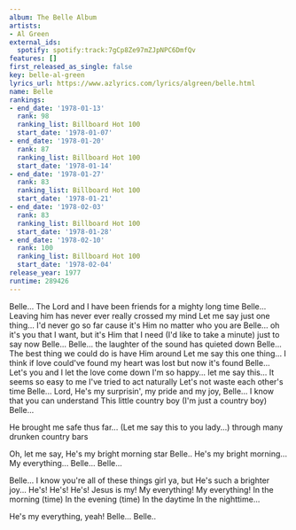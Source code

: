 ```yaml
---
album: The Belle Album
artists:
- Al Green
external_ids:
  spotify: spotify:track:7gCp8Ze97mZJpNPC6DmfQv
features: []
first_released_as_single: false
key: belle-al-green
lyrics_url: https://www.azlyrics.com/lyrics/algreen/belle.html
name: Belle
rankings:
- end_date: '1978-01-13'
  rank: 98
  ranking_list: Billboard Hot 100
  start_date: '1978-01-07'
- end_date: '1978-01-20'
  rank: 87
  ranking_list: Billboard Hot 100
  start_date: '1978-01-14'
- end_date: '1978-01-27'
  rank: 83
  ranking_list: Billboard Hot 100
  start_date: '1978-01-21'
- end_date: '1978-02-03'
  rank: 83
  ranking_list: Billboard Hot 100
  start_date: '1978-01-28'
- end_date: '1978-02-10'
  rank: 100
  ranking_list: Billboard Hot 100
  start_date: '1978-02-04'
release_year: 1977
runtime: 289426
---
```

Belle...
The Lord and I have been friends for a mighty long time
Belle...
Leaving him has never ever really crossed my mind
Let me say just one thing...
I'd never go so far
cause it's Him no matter who you are
Belle...
oh it's you that I want, but it's Him that I need
(I'd like to take a minute) just to say now
Belle...
Belle...
the laughter of the sound has quieted down
Belle...
The best thing we could do is have Him around
Let me say this one thing...
I think if love could've found
my heart was lost but now it's found
Belle...
Let's you and I let the love come down
I'm so happy... let me say this...
It seems so easy to me
I've tried to act naturally
Let's not waste each other's time
Belle...
Lord, He's my surprisin', my pride and my joy,
Belle...
I know that you can understand
This little country boy
(I'm just a country boy)
Belle...

He brought me safe thus far...
(Let me say this to you lady...)
through many drunken country bars

Oh, let me say,
He's my bright morning star
Belle..
He's my bright morning...
My everything...
Belle...
Belle...

Belle...
I know you're all of these things girl
ya, but He's such a brighter joy...
He's! He's! He's!
Jesus is my!
My everything!
My everything!
In the morning (time)
In the evening (time)
In the daytime
In the nighttime...

He's my everything, yeah!
Belle...
Belle..
